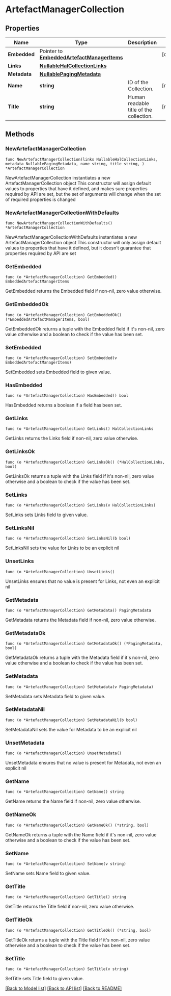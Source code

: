 # ArtefactManagerCollection

## Properties

Name | Type | Description | Notes
------------ | ------------- | ------------- | -------------
**Embedded** | Pointer to [**EmbeddedArtefactManagerItems**](EmbeddedArtefactManagerItems.md) |  | [optional] 
**Links** | [**NullableHalCollectionLinks**](HalCollectionLinks.md) |  | 
**Metadata** | [**NullablePagingMetadata**](PagingMetadata.md) |  | 
**Name** | **string** | ID of the Collection. | [readonly] 
**Title** | **string** | Human readable title of the collection. | [readonly] 

## Methods

### NewArtefactManagerCollection

`func NewArtefactManagerCollection(links NullableHalCollectionLinks, metadata NullablePagingMetadata, name string, title string, ) *ArtefactManagerCollection`

NewArtefactManagerCollection instantiates a new ArtefactManagerCollection object
This constructor will assign default values to properties that have it defined,
and makes sure properties required by API are set, but the set of arguments
will change when the set of required properties is changed

### NewArtefactManagerCollectionWithDefaults

`func NewArtefactManagerCollectionWithDefaults() *ArtefactManagerCollection`

NewArtefactManagerCollectionWithDefaults instantiates a new ArtefactManagerCollection object
This constructor will only assign default values to properties that have it defined,
but it doesn't guarantee that properties required by API are set

### GetEmbedded

`func (o *ArtefactManagerCollection) GetEmbedded() EmbeddedArtefactManagerItems`

GetEmbedded returns the Embedded field if non-nil, zero value otherwise.

### GetEmbeddedOk

`func (o *ArtefactManagerCollection) GetEmbeddedOk() (*EmbeddedArtefactManagerItems, bool)`

GetEmbeddedOk returns a tuple with the Embedded field if it's non-nil, zero value otherwise
and a boolean to check if the value has been set.

### SetEmbedded

`func (o *ArtefactManagerCollection) SetEmbedded(v EmbeddedArtefactManagerItems)`

SetEmbedded sets Embedded field to given value.

### HasEmbedded

`func (o *ArtefactManagerCollection) HasEmbedded() bool`

HasEmbedded returns a boolean if a field has been set.

### GetLinks

`func (o *ArtefactManagerCollection) GetLinks() HalCollectionLinks`

GetLinks returns the Links field if non-nil, zero value otherwise.

### GetLinksOk

`func (o *ArtefactManagerCollection) GetLinksOk() (*HalCollectionLinks, bool)`

GetLinksOk returns a tuple with the Links field if it's non-nil, zero value otherwise
and a boolean to check if the value has been set.

### SetLinks

`func (o *ArtefactManagerCollection) SetLinks(v HalCollectionLinks)`

SetLinks sets Links field to given value.


### SetLinksNil

`func (o *ArtefactManagerCollection) SetLinksNil(b bool)`

 SetLinksNil sets the value for Links to be an explicit nil

### UnsetLinks
`func (o *ArtefactManagerCollection) UnsetLinks()`

UnsetLinks ensures that no value is present for Links, not even an explicit nil
### GetMetadata

`func (o *ArtefactManagerCollection) GetMetadata() PagingMetadata`

GetMetadata returns the Metadata field if non-nil, zero value otherwise.

### GetMetadataOk

`func (o *ArtefactManagerCollection) GetMetadataOk() (*PagingMetadata, bool)`

GetMetadataOk returns a tuple with the Metadata field if it's non-nil, zero value otherwise
and a boolean to check if the value has been set.

### SetMetadata

`func (o *ArtefactManagerCollection) SetMetadata(v PagingMetadata)`

SetMetadata sets Metadata field to given value.


### SetMetadataNil

`func (o *ArtefactManagerCollection) SetMetadataNil(b bool)`

 SetMetadataNil sets the value for Metadata to be an explicit nil

### UnsetMetadata
`func (o *ArtefactManagerCollection) UnsetMetadata()`

UnsetMetadata ensures that no value is present for Metadata, not even an explicit nil
### GetName

`func (o *ArtefactManagerCollection) GetName() string`

GetName returns the Name field if non-nil, zero value otherwise.

### GetNameOk

`func (o *ArtefactManagerCollection) GetNameOk() (*string, bool)`

GetNameOk returns a tuple with the Name field if it's non-nil, zero value otherwise
and a boolean to check if the value has been set.

### SetName

`func (o *ArtefactManagerCollection) SetName(v string)`

SetName sets Name field to given value.


### GetTitle

`func (o *ArtefactManagerCollection) GetTitle() string`

GetTitle returns the Title field if non-nil, zero value otherwise.

### GetTitleOk

`func (o *ArtefactManagerCollection) GetTitleOk() (*string, bool)`

GetTitleOk returns a tuple with the Title field if it's non-nil, zero value otherwise
and a boolean to check if the value has been set.

### SetTitle

`func (o *ArtefactManagerCollection) SetTitle(v string)`

SetTitle sets Title field to given value.



[[Back to Model list]](../README.md#documentation-for-models) [[Back to API list]](../README.md#documentation-for-api-endpoints) [[Back to README]](../README.md)


